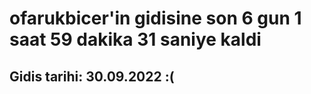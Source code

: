# ofarukbicer'in gidisine son 6 gun 1 saat 59 dakika 31 saniye kaldi

## Gidis tarihi: 30.09.2022 :(